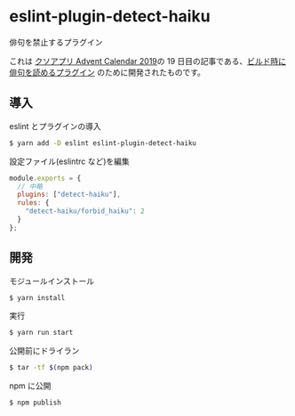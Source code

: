 # eslint-plugin-detect-haiku

俳句を禁止するプラグイン

これは [クソアプリ Advent Calendar 2019](https://qiita.com/advent-calendar/2019/kuso-app)の 19 日目の記事である、[ビルド時に俳句を読めるプラグイン](https://qiita.com/sadnessOjisan/98619eaaef1da8d6545a) のために開発されたものです。

## 導入

eslint とプラグインの導入

```zsh
$ yarn add -D eslint eslint-plugin-detect-haiku
```

設定ファイル(eslintrc など)を編集

```js
module.exports = {
  // 中略
  plugins: ["detect-haiku"],
  rules: {
    "detect-haiku/forbid_haiku": 2
  }
};
```

## 開発

モジュールインストール

```zsh
$ yarn install
```

実行

```zsh
$ yarn run start
```

公開前にドライラン

```zsh
$ tar -tf $(npm pack)
```

npm に公開

```zsh
$ npm publish
```

